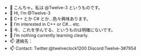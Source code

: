 - 👋 こんちゃ。私は @Twelve-3 というものです。
- 👋 Hi, I’m @Twelve-3
- 👀 C++ とか C# とか…色々興味あります。
- 👀 I’m interested in C++ or C#... etc.
- 🌱 今、これを学んでる、というものは明確にないです。
- 🌱 I’m nothing currently learning clearly. 
- 📫 連絡先：
- 📫 Contact:
Twitter:@twelveclock1200
Discord:Twelve-3#7954

<!---
Twelve-3/Twelve-3 is a ✨ special ✨ repository because its `README.md` (this file) appears on your GitHub profile.
You can click the Preview link to take a look at your changes.
--->
